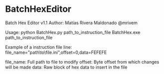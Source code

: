 # BatchHexEditor

Batch Hex Editor v1.1
Author: Matías Rivera Maldonado @mrivem

Usage:
python BatchHex.py path_to_instruction_file
BatchHex.exe path_to_instruction_file

Example of a instruction file line:
file_name="path\to\file.ini",offset=0,data=FEFEFE

file_name: Full path to file to modify
offset: Byte offset from which changes will be made
data: Raw block of hex data to insert in the file
